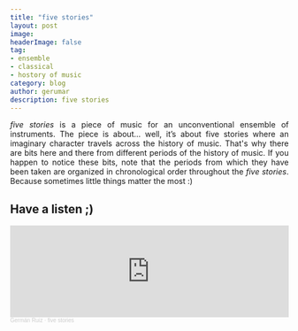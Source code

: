 ```yaml
---
title: "five stories"
layout: post
image:  
headerImage: false
tag:
- ensemble
- classical
- hostory of music
category: blog
author: gerumar
description: five stories
---
```


<p style='text-align: justify;'><em>five stories</em> is a piece of music for an unconventional ensemble of instruments. The piece is about… well, it’s about five stories where an imaginary character travels across the history of music. That's why there are bits here and there from different periods of the history of music. If you happen to notice these bits, note that the periods from which they have been taken are organized in chronological order throughout the <em>five stories</em>. Because sometimes little things matter the most :)</p>


## Have a listen ;)

<iframe width="100%" height="166" scrolling="no" frameborder="no" allow="autoplay" src="https://w.soundcloud.com/player/?url=https%3A//api.soundcloud.com/tracks/1137621874%3Fsecret_token%3Ds-XIkTtqcnxXn&color=%2318db37&auto_play=false&hide_related=false&show_comments=true&show_user=true&show_reposts=false&show_teaser=true"></iframe><div style="font-size: 10px; color: #cccccc;line-break: anywhere;word-break: normal;overflow: hidden;white-space: nowrap;text-overflow: ellipsis; font-family: Interstate,Lucida Grande,Lucida Sans Unicode,Lucida Sans,Garuda,Verdana,Tahoma,sans-serif;font-weight: 100;"><a href="https://soundcloud.com/german-ruiz-115551229" title="Germán Ruiz" target="_blank" style="color: #cccccc; text-decoration: none;">Germán Ruiz</a> · <a href="https://soundcloud.com/german-ruiz-115551229/history-of-music/s-XIkTtqcnxXn" title="five stories" target="_blank" style="color: #cccccc; text-decoration: none;">five stories</a></div>